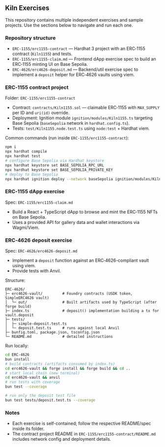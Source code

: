 ## Kiln Exercises

This repository contains multiple independent exercises and sample projects. Use the sections below to navigate and run each one.

### Repository structure

- `ERC-1155/erc1155-contract` — Hardhat 3 project with an ERC‑1155 contract (`Kiln1155`) and tests.
- `ERC-1155/erc1155-claim.md` — Frontend dApp exercise spec to build an ERC‑1155 minting UI on Base Sepolia.
- `ERC-4626/erc4626-deposit.md` — Backend/util exercise spec to implement a `deposit` helper for ERC‑4626 vaults using viem.

### ERC‑1155 contract project

Folder: `ERC-1155/erc1155-contract`

- Contract: `contracts/Kiln1155.sol` — claimable ERC‑1155 with `MAX_SUPPLY` per ID and `uri(id)` override.
- Deployment: Ignition module `ignition/modules/Kiln1155.ts` targeting Base Sepolia (`baseSepolia` network in `hardhat.config.ts`).
- Tests: `test/Kiln1155.node.test.ts` using `node:test` + Hardhat viem.

Common commands (run inside `ERC-1155/erc1155-contract`):

```bash
npm i
npx hardhat compile
npx hardhat test
# configure Base Sepolia via Hardhat keystore
npx hardhat keystore set BASE_SEPOLIA_RPC_URL
npx hardhat keystore set BASE_SEPOLIA_PRIVATE_KEY
# deploy to Base Sepolia
npx hardhat ignition deploy --network baseSepolia ignition/modules/Kiln1155.ts
```

### ERC‑1155 dApp exercise

Spec: `ERC-1155/erc1155-claim.md`

- Build a React + TypeScript dApp to browse and mint the ERC‑1155 NFTs on Base Sepolia.
- Uses a provided API for gallery data and wallet interactions via Wagmi/Viem.

### ERC‑4626 deposit exercise

Spec: `ERC-4626/erc4626-deposit.md`

- Implement a `deposit` function against an ERC‑4626-compliant vault using viem.
- Provide tests with Anvil.

Structure:

```
ERC-4626/
├─ erc4626-vault/         # Foundry contracts (USDK token, SimpleERC4626 vault)
│  └─ out/                # Built artifacts used by TypeScript (after forge build)
├─ index.ts               # deposit() implementation building a tx for vault.deposit
├─ tests/
│  ├─ simple-deposit.test.ts
│  └─ deposit.test.ts     # runs against local Anvil
├─ bunfig.toml, package.json, tsconfig.json
└─ README.md              # detailed instructions
```

Run locally:

```bash
cd ERC-4626
bun install
# build contracts (artifacts consumed by index.ts)
cd erc4626-vault && forge install && forge build && cd ..
# start local chain (new terminal)
cd erc4626-vault && anvil
# run tests with coverage
bun test --coverage

# run only the deposit test file
bun test tests/deposit.test.ts --coverage
```

### Notes

- Each exercise is self-contained; follow the respective README/spec inside its folder.
- The contract project README in `ERC-1155/erc1155-contract/README.md` includes network config and deployment details.



